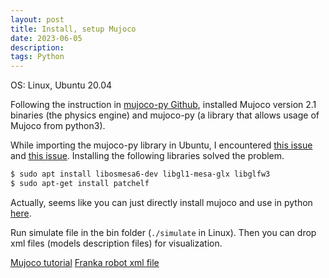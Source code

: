 ```yaml
---
layout: post
title: Install, setup Mujoco 
date: 2023-06-05
description: 
tags: Python
---
```


OS: Linux, Ubuntu 20.04

Following the instruction in [mujoco-py Github](https://github.com/openai/mujoco-py#install-mujoco), installed Mujoco version 2.1 binaries (the physics engine) and mujoco-py (a library that allows usage of Mujoco from python3).

While importing the mujoco-py library in Ubuntu, I encountered [this issue](https://github.com/ethz-asl/reinmav-gym/issues/35) and [this issue](https://github.com/openai/mujoco-py/issues/652). Installing the following libraries solved the problem.
```bash
$ sudo apt install libosmesa6-dev libgl1-mesa-glx libglfw3
$ sudo apt-get install patchelf
```




Actually, seems like you can just directly install mujoco and use in python [here](https://github.com/deepmind/mujoco/blob/main/python/README.md).

Run simulate file in the bin folder (`./simulate` in Linux). 
Then you can drop xml files (models description files) for visualization.

[Mujoco tutorial](https://colab.research.google.com/github/deepmind/mujoco/blob/main/python/tutorial.ipynb#scrollTo=slhf39lGxvDI)
[Franka robot xml file](https://github.com/deepmind/mujoco_menagerie/tree/main/franka_emika_panda)

